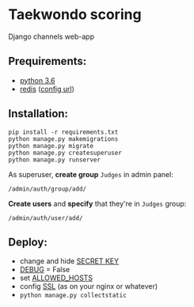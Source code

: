 # Taekwondo scoring

Django channels web-app

## Prequirements:

- [python 3.6](https://www.python.org/downloads/)
- [redis](https://redis.io/download) ([config url](https://github.com/van4oza/taekwondo/blob/e6de2490c741d6549d76272d6e083aeeff56a8da/taekwondo/settings.py#L79))

## Installation:

```
pip install -r requirements.txt
python manage.py makemigrations
python manage.py migrate
python manage.py createsuperuser
python manage.py runserver
```

As superuser, **create group** `Judges` in admin panel:

`/admin/auth/group/add/`

**Create users** and **specify** that they're in `Judges` group:

`/admin/auth/user/add/`

## Deploy:

- change and hide [SECRET KEY](https://github.com/van4oza/taekwondo/blob/33fc64a2354980045655222574c6cd9cf7ae39f8/taekwondo/settings.py#L23)
- [DEBUG](https://github.com/van4oza/taekwondo/blob/80093d221fb94e67df697751f0ce439f5fa807e0/taekwondo/settings.py#L26) = False
- set [ALLOWED_HOSTS](https://github.com/van4oza/taekwondo/blob/80093d221fb94e67df697751f0ce439f5fa807e0/taekwondo/settings.py#L28)
- config [SSL](https://github.com/van4oza/taekwondo/blob/80093d221fb94e67df697751f0ce439f5fa807e0/taekwondo/settings.py#L84) (as on your nginx or whatever)
- `python manage.py collectstatic`